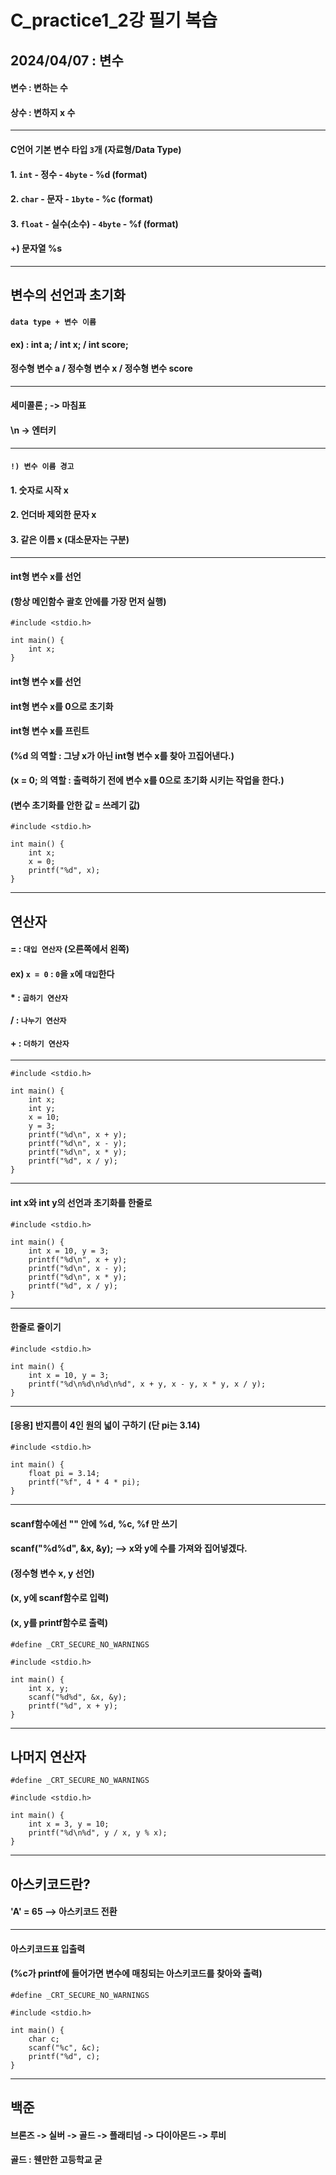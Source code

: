 # C_practice1_2강 필기 복습
2024/04/07 : 변수
----------------------------------------------------------------------
#### 변수 : 변하는 수
#### 상수 : 변하지 x 수
----------------------------------------------------------------------
#### C언어 기본 변수 타입 ```3```개 (자료형/Data Type)
#### 1. ```int``` - 정수 - ```4byte``` - %d (format)
#### 2. ```char``` - 문자 - ```1byte``` - %c (format)
#### 3. ```float``` - 실수(소수) - ```4byte``` - %f (format)
#### +) 문자열 %s
----------------------------------------------------------------------
변수의 선언과 초기화
----------------------------------------------------------------------
#### ```data type + 변수 이름```
#### ex) : int a; / int x; / int score;
#### 정수형 변수 a / 정수형 변수 x / 정수형 변수 score
----------------------------------------------------------------------
#### 세미콜론 ; -> 마침표
#### \n -> 엔터키
----------------------------------------------------------------------
#### ```!) 변수 이름 경고```
#### 1. 숫자로 시작 x
#### 2. 언더바 제외한 문자 x
#### 3. 같은 이름 x (대소문자는 구분)
----------------------------------------------------------------------
#### int형 변수 x를 선언
#### (항상 메인함수 괄호 안에를 가장 먼저 실행)
    #include <stdio.h>

    int main() {
    	int x;
    }
#### int형 변수 x를 선언
#### int형 변수 x를 0으로 초기화
#### int형 변수 x를 프린트
#### (%d 의 역할 : 그냥 x가 아닌 int형 변수 x를 찾아 끄집어낸다.)
#### (x = 0; 의 역할 : 출력하기 전에 변수 x를 0으로 초기화 시키는 작업을 한다.)
#### (변수 초기화를 안한 값 = 쓰레기 값)
    #include <stdio.h>
    
    int main() {
    	int x;
    	x = 0;
    	printf("%d", x);
    }
----------------------------------------------------------------------
연산자
----------------------------------------------------------------------
#### = : ```대입 연산자``` (오른쪽에서 왼쪽)
#### ex) ```x = 0``` : ```0```을 ```x```에 ```대입```한다
#### * : ```곱하기 연산자```
#### / : ```나누기 연산자```
#### + : ```더하기 연산자```
----------------------------------------------------------------------
    #include <stdio.h>
    
    int main() {
    	int x;
    	int y;
    	x = 10;
    	y = 3;
    	printf("%d\n", x + y);
    	printf("%d\n", x - y);
    	printf("%d\n", x * y);
    	printf("%d", x / y);
    }
----------------------------------------------------------------------
#### int x와 int y의 선언과 초기화를 한줄로
    #include <stdio.h>
    
    int main() {
    	int x = 10, y = 3;
    	printf("%d\n", x + y);
    	printf("%d\n", x - y);
	    printf("%d\n", x * y);
	    printf("%d", x / y);
    }
----------------------------------------------------------------------
#### 한줄로 줄이기
    #include <stdio.h>
    
    int main() {
    	int x = 10, y = 3;
    	printf("%d\n%d\n%d\n%d", x + y, x - y, x * y, x / y);
    }
----------------------------------------------------------------------
#### [응용] 반지름이 4인 원의 넓이 구하기 (단 pi는 3.14)
    #include <stdio.h>
    
    int main() {
    	float pi = 3.14;
    	printf("%f", 4 * 4 * pi);
    }
----------------------------------------------------------------------
#### scanf함수에선 "" 안에 %d, %c, %f 만 쓰기
#### scanf("%d%d", &x, &y); --> x와 y에 수를 가져와 집어넣겠다.
#### (정수형 변수 x, y 선언)
#### (x, y에 scanf함수로 입력)
#### (x, y를 printf함수로 출력)
	#define _CRT_SECURE_NO_WARNINGS
	
	#include <stdio.h>

	int main() {
		int x, y;
		scanf("%d%d", &x, &y);
		printf("%d", x + y);
	}
----------------------------------------------------------------------
나머지 연산자
----------------------------------------------------------------------
	#define _CRT_SECURE_NO_WARNINGS

	#include <stdio.h>
	
	int main() {
		int x = 3, y = 10;
		printf("%d\n%d", y / x, y % x);
	}
----------------------------------------------------------------------
아스키코드란?
----------------------------------------------------------------------
#### 'A' = 65 --> 아스키코드 전환
----------------------------------------------------------------------
#### 아스키코드표 입출력
#### (%c가 printf에 들어가면 변수에 매칭되는 아스키코드를 찾아와 출력)
	#define _CRT_SECURE_NO_WARNINGS
	
	#include <stdio.h>
	
	int main() {
		char c;
		scanf("%c", &c);
		printf("%d", c);
	}
----------------------------------------------------------------------
백준
----------------------------------------------------------------------
#### 브론즈 -> 실버 -> 골드 -> 플래티넘 -> 다이아몬드 -> 루비
#### 골드 : 웬만한 고등학교 굳
